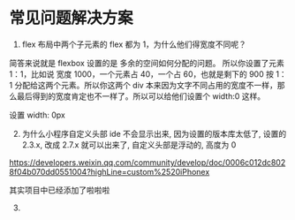 # 常见问题解决方案

1. flex 布局中两个子元素的 flex 都为 1，为什么他们得宽度不同呢？

简答来说就是 flexbox 设置的是 多余的空间如何分配的问题。 所以你设置了元素 1：1，比如说 宽度 1000，一个元素占 40，一个占 60，也就是剩下的 900 按 1：1 分配给这两个元素。所以你这两个 div 本来因为文字不同占用的宽度不一样，那么最后得到的宽度肯定也不一样了。所以可以给他们设置个 width:0 这样。

设置 width: 0px

2. 为什么小程序自定义头部 ide 不会显示出来, 因为设置的版本库太低了, 设置的 2.3.x, 改成 2.7.x 就可以出来了, 自定义头部是浮动的, 高度为 0

https://developers.weixin.qq.com/community/develop/doc/0006c012dc8028f04b070dd0551004?highLine=custom%2520iPhonex

其实项目中已经添加了啦啦啦

3.

